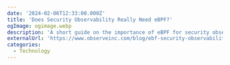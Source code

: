 ```yaml
---
date: '2024-02-06T12:33:00.000Z'
title: 'Does Security Observability Really Need eBPF?'
ogImage: ogimage.webp
description: 'A short guide on the importance of eBPF for security observability, focusing on its role in enhancing telemetry data collection for better security monitoring and the consideration of its application based on system needs'
externalUrl: 'https://www.observeinc.com/blog/ebf-security-observability/'
categories:
  - Technology
---
```

